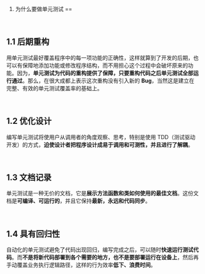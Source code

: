 1. 为什么要做单元测试
==
   
<br/>
   
## 1.1 后期重构
   
用单元测试最好覆盖程序中的每一项功能的正确性，这样就算到了开发的后期，也可以有保障地添加功能或修改程序结构，而不用担心这个过程中会破坏原来的功能。因为，**单元测试为代码的重构提供了保障，只要重构代码之后单元测试全部运行通过**。那么，在很大成都上表示这次重构没有引入新的 **Bug**，当然这是建立在完整、有效的单元测试覆盖率的基础上。   
   
<br/>
       
## 1.2 优化设计
   
编写单元测试将使用户从调用者的角度观察、思考，特别是使用 TDD（测试驱动开发）的方式，**迫使设计者把程序设计成易于调用和可测性，并且进行了解耦**。
   
<br/>
       
## 1.3 文档记录
   
单元测试是一种无价的文档，它是**展示方法函数和类如何使用的最佳文档**。这份文档是**可编译、可运行的**，并且它保持**最新，永远和代码同步**。
    
<br/>
    
## 1.4 具有回归性

自动化的单元测试避免了代码出现回归，编写完成之后，可以随时**快速运行测试代码**。而**不是将新代码部署到各个需要的地方，也不是要部署运行在设备上**，然后再手动覆盖业务执行逻辑路径，这样的行为效率**低下、浪费时间**。